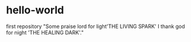 # hello-world
first repository 
"Some praise lord for light'THE LIVING SPARK' I thank god for night 'THE HEALING DARK'."
